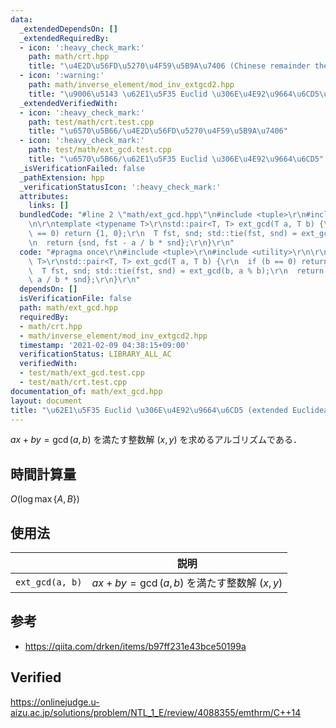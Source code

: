 ```yaml
---
data:
  _extendedDependsOn: []
  _extendedRequiredBy:
  - icon: ':heavy_check_mark:'
    path: math/crt.hpp
    title: "\u4E2D\u56FD\u5270\u4F59\u5B9A\u7406 (Chinese remainder theorem)"
  - icon: ':warning:'
    path: math/inverse_element/mod_inv_extgcd2.hpp
    title: "\u9006\u5143 \u62E1\u5F35 Euclid \u306E\u4E92\u9664\u6CD5\u72482"
  _extendedVerifiedWith:
  - icon: ':heavy_check_mark:'
    path: test/math/crt.test.cpp
    title: "\u6570\u5B66/\u4E2D\u56FD\u5270\u4F59\u5B9A\u7406"
  - icon: ':heavy_check_mark:'
    path: test/math/ext_gcd.test.cpp
    title: "\u6570\u5B66/\u62E1\u5F35 Euclid \u306E\u4E92\u9664\u6CD5"
  _isVerificationFailed: false
  _pathExtension: hpp
  _verificationStatusIcon: ':heavy_check_mark:'
  attributes:
    links: []
  bundledCode: "#line 2 \"math/ext_gcd.hpp\"\n#include <tuple>\r\n#include <utility>\r\
    \n\r\ntemplate <typename T>\r\nstd::pair<T, T> ext_gcd(T a, T b) {\r\n  if (b\
    \ == 0) return {1, 0};\r\n  T fst, snd; std::tie(fst, snd) = ext_gcd(b, a % b);\r\
    \n  return {snd, fst - a / b * snd};\r\n}\r\n"
  code: "#pragma once\r\n#include <tuple>\r\n#include <utility>\r\n\r\ntemplate <typename\
    \ T>\r\nstd::pair<T, T> ext_gcd(T a, T b) {\r\n  if (b == 0) return {1, 0};\r\n\
    \  T fst, snd; std::tie(fst, snd) = ext_gcd(b, a % b);\r\n  return {snd, fst -\
    \ a / b * snd};\r\n}\r\n"
  dependsOn: []
  isVerificationFile: false
  path: math/ext_gcd.hpp
  requiredBy:
  - math/crt.hpp
  - math/inverse_element/mod_inv_extgcd2.hpp
  timestamp: '2021-02-09 04:38:15+09:00'
  verificationStatus: LIBRARY_ALL_AC
  verifiedWith:
  - test/math/ext_gcd.test.cpp
  - test/math/crt.test.cpp
documentation_of: math/ext_gcd.hpp
layout: document
title: "\u62E1\u5F35 Euclid \u306E\u4E92\u9664\u6CD5 (extended Euclidean algorithm)"
---
```


$ax + by = \gcd(a, b)$ を満たす整数解 $(x, y)$ を求めるアルゴリズムである．


## 時間計算量

$O(\log{\max \lbrace A, B \rbrace})$


## 使用法

||説明|
|:--:|:--:|
|`ext_gcd(a, b)`|$ax + by = \gcd(a, b)$ を満たす整数解 $(x, y)$|


## 参考

- https://qiita.com/drken/items/b97ff231e43bce50199a


## Verified

https://onlinejudge.u-aizu.ac.jp/solutions/problem/NTL_1_E/review/4088355/emthrm/C++14
